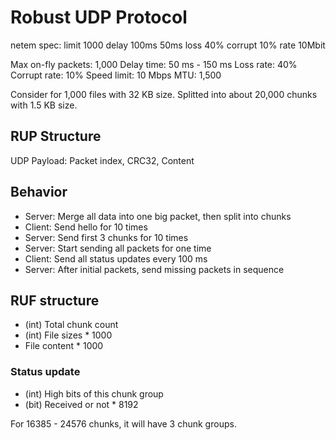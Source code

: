 # Robust UDP Protocol

netem spec: limit 1000 delay 100ms 50ms loss 40% corrupt 10% rate 10Mbit

Max on-fly packets: 1,000
Delay time: 50 ms - 150 ms
Loss rate: 40%
Corrupt rate: 10%
Speed limit: 10 Mbps
MTU: 1,500

Consider for 1,000 files with 32 KB size.
Splitted into about 20,000 chunks with 1.5 KB size.

## RUP Structure
UDP Payload: Packet index, CRC32, Content

## Behavior
- Server: Merge all data into one big packet, then split into chunks
- Client: Send hello for 10 times
- Server: Send first 3 chunks for 10 times
- Server: Start sending all packets for one time
- Client: Send all status updates every 100 ms
- Server: After initial packets, send missing packets in sequence

## RUF structure
- (int) Total chunk count
- (int) File sizes * 1000
- File content * 1000

### Status update
- (int) High bits of this chunk group
- (bit) Received or not * 8192

For 16385 - 24576 chunks, it will have 3 chunk groups.

